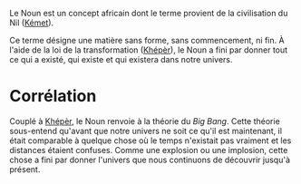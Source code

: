 <!-- TITLE: Noun -->
<!-- SUBTITLE: Présentation du Noun -->

Le Noun est un concept africain dont le terme provient de la civilisation du Nil ([Kémet](/geographie/empire/afrique/nord-est/kmt)).

Ce terme désigne une matière sans forme, sans commencement, ni fin. À l'aide de la loi de la transformation ([Khépèr](/spiritualite/concept/afrique/nord-est/kmt/kheper)), le Noun a fini par donner tout ce qui a existé, qui existe et qui existera dans notre univers.

# Corrélation
Couplé à [Khépèr](/spiritualite/concept/afrique/nord-est/kmt/kheper), le Noun renvoie à la théorie du *Big Bang*.
Cette théorie sous-entend qu'avant que notre univers ne soit ce qu'il est maintenant, il était comparable à quelque chose où le temps n'existait pas vraiment et les distances étaient confuses. Comme une explosion ou une implosion, cette chose a fini par donner l'univers que nous continuons de découvrir jusqu'à présent.